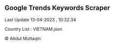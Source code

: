 

## Google Trends Keywords Scraper 
 
Last Update 13-04-2023 , 10:32:34

Country List :
VIETNAM.json



© Abdul Muttaqin 
